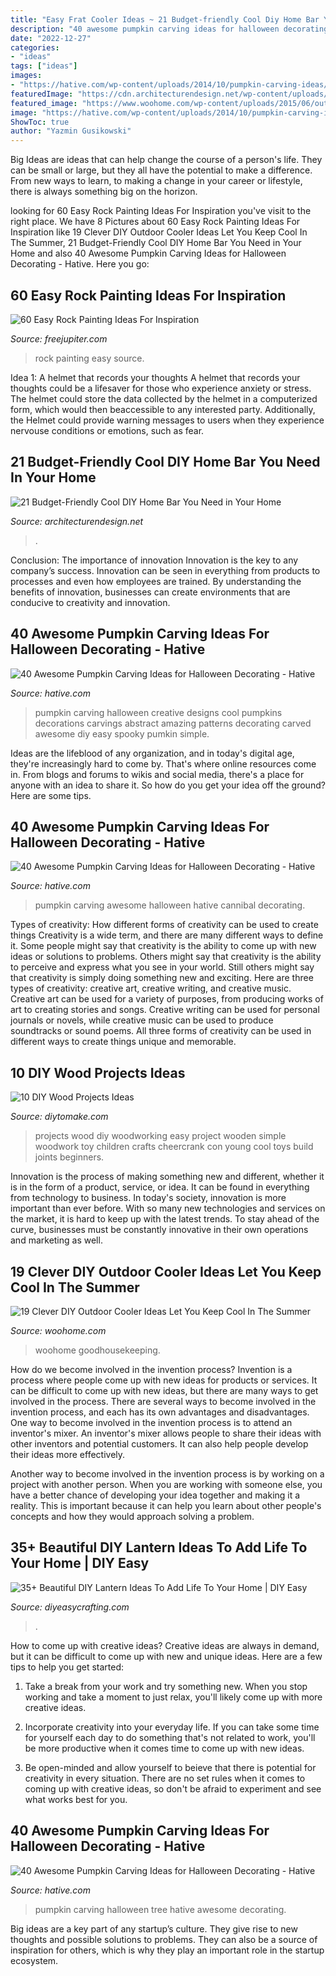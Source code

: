 ```yaml
---
title: "Easy Frat Cooler Ideas ~ 21 Budget-friendly Cool Diy Home Bar You Need In Your Home"
description: "40 awesome pumpkin carving ideas for halloween decorating"
date: "2022-12-27"
categories:
- "ideas"
tags: ["ideas"]
images:
- "https://hative.com/wp-content/uploads/2014/10/pumpkin-carving-ideas/17-cannibal-cute-pumpkin.jpg"
featuredImage: "https://cdn.architecturendesign.net/wp-content/uploads/2015/04/AD-DIY-Home-Bar-20.jpg"
featured_image: "https://www.woohome.com/wp-content/uploads/2015/06/outdoor-cooler-ideas-woohome-5.jpg"
image: "https://hative.com/wp-content/uploads/2014/10/pumpkin-carving-ideas/19-abstract-pumpkin.jpg"
ShowToc: true
author: "Yazmin Gusikowski"
---
```



Big Ideas are ideas that can help change the course of a person's life. They can be small or large, but they all have the potential to make a difference. From new ways to learn, to making a change in your career or lifestyle, there is always something big on the horizon.

	

		
looking for 60 Easy Rock Painting Ideas For Inspiration you've visit to the right place. We have 8 Pictures about 60 Easy Rock Painting Ideas For Inspiration like 19 Clever DIY Outdoor Cooler Ideas Let You Keep Cool In The Summer, 21 Budget-Friendly Cool DIY Home Bar You Need in Your Home and also 40 Awesome Pumpkin Carving Ideas for Halloween Decorating - Hative. Here you go:
		
    
## 60 Easy Rock Painting Ideas For Inspiration

<img loading=lazy src="http://www.freejupiter.com/wp-content/uploads/2017/03/Rock-Painting-Ideas-6.jpg" onerror="this.onerror=null;this.src='https://tse4.mm.bing.net/th?id=OIP.3JGZ27ox9du6Wf64xIhEMwHaJ4&amp;pid=15.1';" alt="60 Easy Rock Painting Ideas For Inspiration">

_Source: freejupiter.com_

>rock painting easy source. 

	

Idea 1: A helmet that records your thoughts
A helmet that records your thoughts could be a lifesaver for those who experience anxiety or stress. The helmet could store the data collected by the helmet in a computerized form, which would then beaccessible to any interested party. Additionally, the Helmet could provide warning messages to users when they experience nervouse conditions or emotions, such as fear.

    
## 21 Budget-Friendly Cool DIY Home Bar You Need In Your Home

<img loading=lazy src="https://cdn.architecturendesign.net/wp-content/uploads/2015/04/AD-DIY-Home-Bar-20.jpg" onerror="this.onerror=null;this.src='https://tse2.mm.bing.net/th?id=OIP.cQy8VsARrWwU7mujUY-YbgHaLJ&amp;pid=15.1';" alt="21 Budget-Friendly Cool DIY Home Bar You Need in Your Home">

_Source: architecturendesign.net_

>. 

	

Conclusion: The importance of innovation
Innovation is the key to any company’s success. Innovation can be seen in everything from products to processes and even how employees are trained. By understanding the benefits of innovation, businesses can create environments that are conducive to creativity and innovation.

    
## 40 Awesome Pumpkin Carving Ideas For Halloween Decorating - Hative

<img loading=lazy src="https://hative.com/wp-content/uploads/2014/10/pumpkin-carving-ideas/19-abstract-pumpkin.jpg" onerror="this.onerror=null;this.src='https://tse1.mm.bing.net/th?id=OIP.4Qt5VOSelIm1VvZmVvHcnQHaKX&amp;pid=15.1';" alt="40 Awesome Pumpkin Carving Ideas for Halloween Decorating - Hative">

_Source: hative.com_

>pumpkin carving halloween creative designs cool pumpkins decorations carvings abstract amazing patterns decorating carved awesome diy easy spooky pumkin simple. 

	

Ideas are the lifeblood of any organization, and in today's digital age, they're increasingly hard to come by. That's where online resources come in. From blogs and forums to wikis and social media, there's a place for anyone with an idea to share it. So how do you get your idea off the ground? Here are some tips.

    
## 40 Awesome Pumpkin Carving Ideas For Halloween Decorating - Hative

<img loading=lazy src="https://hative.com/wp-content/uploads/2014/10/pumpkin-carving-ideas/17-cannibal-cute-pumpkin.jpg" onerror="this.onerror=null;this.src='https://tse4.mm.bing.net/th?id=OIP.1evxGPVTYqoyC9hVnjMG-wHaIh&amp;pid=15.1';" alt="40 Awesome Pumpkin Carving Ideas for Halloween Decorating - Hative">

_Source: hative.com_

>pumpkin carving awesome halloween hative cannibal decorating. 

	

Types of creativity: How different forms of creativity can be used to create things
Creativity is a wide term, and there are many different ways to define it. Some people might say that creativity is the ability to come up with new ideas or solutions to problems. Others might say that creativity is the ability to perceive and express what you see in your world. Still others might say that creativity is simply doing something new and exciting. Here are three types of creativity: creative art, creative writing, and creative music.
Creative art can be used for a variety of purposes, from producing works of art to creating stories and songs. Creative writing can be used for personal journals or novels, while creative music can be used to produce soundtracks or sound poems. All three forms of creativity can be used in different ways to create things unique and memorable.

    
## 10 DIY Wood Projects Ideas

<img loading=lazy src="https://www.diytomake.com/wp-content/uploads/2016/03/Woodworking-Projects-for-Kids.jpg" onerror="this.onerror=null;this.src='https://tse1.mm.bing.net/th?id=OIP.VSiZhE5RePHIsSn40JRqlQHaEv&amp;pid=15.1';" alt="10 DIY Wood Projects Ideas">

_Source: diytomake.com_

>projects wood diy woodworking easy project wooden simple woodwork toy children crafts cheercrank con young cool toys build joints beginners. 

	

Innovation is the process of making something new and different, whether it is in the form of a product, service, or idea. It can be found in everything from technology to business. In today's society, innovation is more important than ever before. With so many new technologies and services on the market, it is hard to keep up with the latest trends. To stay ahead of the curve, businesses must be constantly innovative in their own operations and marketing as well.

    
## 19 Clever DIY Outdoor Cooler Ideas Let You Keep Cool In The Summer

<img loading=lazy src="https://www.woohome.com/wp-content/uploads/2015/06/outdoor-cooler-ideas-woohome-5.jpg" onerror="this.onerror=null;this.src='https://tse1.mm.bing.net/th?id=OIP.pQFTui0EtewymJiD70JsvwHaLH&amp;pid=15.1';" alt="19 Clever DIY Outdoor Cooler Ideas Let You Keep Cool In The Summer">

_Source: woohome.com_

>woohome goodhousekeeping. 

	

How do we become involved in the invention process?
Invention is a process where people come up with new ideas for products or services. It can be difficult to come up with new ideas, but there are many ways to get involved in the process. There are several ways to become involved in the invention process, and each has its own advantages and disadvantages.
One way to become involved in the invention process is to attend an inventor's mixer. An inventor's mixer allows people to share their ideas with other inventors and potential customers. It can also help people develop their ideas more effectively.

Another way to become involved in the invention process is by working on a project with another person. When you are working with someone else, you have a better chance of developing your idea together and making it a reality. This is important because it can help you learn about other people's concepts and how they would approach solving a problem.

    
## 35+ Beautiful DIY Lantern Ideas To Add Life To Your Home | DIY Easy

<img loading=lazy src="https://diyeasycrafting.com/wp-content/uploads/2020/03/14.-Charming-Summer-Fairy-Lanterns.jpg" onerror="this.onerror=null;this.src='https://tse2.mm.bing.net/th?id=OIP.ek7FhRlIQ6n639VnMKXDmAHaLH&amp;pid=15.1';" alt="35+ Beautiful DIY Lantern Ideas To Add Life To Your Home | DIY Easy">

_Source: diyeasycrafting.com_

>. 

	

How to come up with creative ideas?
Creative ideas are always in demand, but it can be difficult to come up with new and unique ideas. Here are a few tips to help you get started:
1. Take a break from your work and try something new. When you stop working and take a moment to just relax, you'll likely come up with more creative ideas.

2. Incorporate creativity into your everyday life. If you can take some time for yourself each day to do something that's not related to work, you'll be more productive when it comes time to come up with new ideas.

3. Be open-minded and allow yourself to beieve that there is potential for creativity in every situation. There are no set rules when it comes to coming up with creative ideas, so don't be afraid to experiment and see what works best for you.

    
## 40 Awesome Pumpkin Carving Ideas For Halloween Decorating - Hative

<img loading=lazy src="https://hative.com/wp-content/uploads/2014/10/pumpkin-carving-ideas/32-tree-pumpkin.jpg" onerror="this.onerror=null;this.src='https://tse1.mm.bing.net/th?id=OIP.WGM4JBhaS-9FunC8mF9cQwHaHa&amp;pid=15.1';" alt="40 Awesome Pumpkin Carving Ideas for Halloween Decorating - Hative">

_Source: hative.com_

>pumpkin carving halloween tree hative awesome decorating. 

	

Big ideas are a key part of any startup’s culture. They give rise to new thoughts and possible solutions to problems. They can also be a source of inspiration for others, which is why they play an important role in the startup ecosystem.

